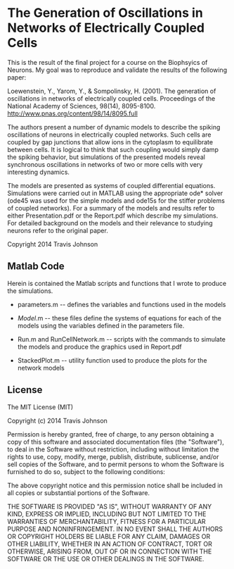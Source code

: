 # The Generation of Oscillations in Networks of Electrically Coupled Cells

This is the result of the final project for a course on the Biophsyics of
Neurons. My goal was to reproduce and validate the results of the following
paper:

Loewenstein, Y., Yarom, Y., & Sompolinsky, H. (2001). The generation of
oscillations in networks of electrically coupled cells. Proceedings of the
National Academy of Sciences, 98(14), 8095-8100.
http://www.pnas.org/content/98/14/8095.full

The authors present a number of dynamic models to describe the spiking
oscillations of neurons in electrically coupled networks. Such cells are
coupled by gap junctions that allow ions in the cytoplasm to equilibrate
between cells. It is logical to think that such coupling would simply damp the
spiking behavior, but simulations of the presented models reveal synchronous
oscillations in networks of two or more cells with very interesting dynamics.

The models are presented as systems of coupled differential equations.
Simulations were carried out in MATLAB using the appropriate ode* solver (ode45
was used for the simple models and ode15s for the stiffer problems of coupled
networks). For a summary of the models and results refer to either
Presentation.pdf or the Report.pdf which describe my simulations. For detailed
background on the models and their relevance to studying neurons refer to the
original paper.

Copyright 2014 Travis Johnson

## Matlab Code

Herein is contained the Matlab scripts and functions that I wrote to produce
the simulations. 

- parameters.m -- defines the variables and functions used in the models 

- *Model*.m -- these files define the systems of equations for each of the models
using the variables defined in the parameters file. 

- Run.m and RunCellNetwork.m -- scripts with the commands to simulate the models 
  and produce the graphics used in Report.pdf

- StackedPlot.m -- utility function used to produce the plots for the network models

## License

The MIT License (MIT)

Copyright (c) 2014 Travis Johnson

Permission is hereby granted, free of charge, to any person obtaining a copy
of this software and associated documentation files (the "Software"), to deal
in the Software without restriction, including without limitation the rights
to use, copy, modify, merge, publish, distribute, sublicense, and/or sell
copies of the Software, and to permit persons to whom the Software is
furnished to do so, subject to the following conditions:

The above copyright notice and this permission notice shall be included in all
copies or substantial portions of the Software.

THE SOFTWARE IS PROVIDED "AS IS", WITHOUT WARRANTY OF ANY KIND, EXPRESS OR
IMPLIED, INCLUDING BUT NOT LIMITED TO THE WARRANTIES OF MERCHANTABILITY,
FITNESS FOR A PARTICULAR PURPOSE AND NONINFRINGEMENT. IN NO EVENT SHALL THE
AUTHORS OR COPYRIGHT HOLDERS BE LIABLE FOR ANY CLAIM, DAMAGES OR OTHER
LIABILITY, WHETHER IN AN ACTION OF CONTRACT, TORT OR OTHERWISE, ARISING FROM,
OUT OF OR IN CONNECTION WITH THE SOFTWARE OR THE USE OR OTHER DEALINGS IN THE
SOFTWARE.

